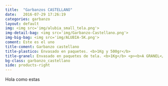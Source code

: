 ```yaml
---
title:  "Garbanzos CASTELLANO"
date:   2016-07-29 17:26:19
categories: garbanzo
layout: default
img: <img src='img/alubia_small_tela.png'>
img-detail-bag: <img src='img/Garbanzo-Castellano.png'>
img-big-bag: <img src='img/ALUBIA-5K.png'>
coment: Este es el uno
title-coment: Garbanzo castellano
title-plastico: Envasado en paquetes. <b>1Kg y 500gr</b>
title-granel: Envasado en paquetes de tela. <b>1Kg</b> <p><b>A GRANEL</b><br> Envasado en sacos de <b>10Kg, 25Kg</b> 
bg-class: garbanzo_castellano 
side: products-right
---
```


Hola como estas